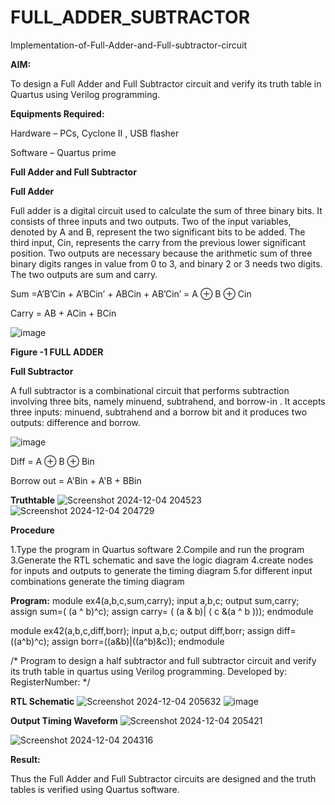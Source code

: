 # FULL_ADDER_SUBTRACTOR

Implementation-of-Full-Adder-and-Full-subtractor-circuit

**AIM:**

To design a Full Adder and Full Subtractor circuit and verify its truth table in Quartus using Verilog programming.

**Equipments Required:**

Hardware – PCs, Cyclone II , USB flasher

Software – Quartus prime

**Full Adder and Full Subtractor**

**Full Adder**

Full adder is a digital circuit used to calculate the sum of three binary bits. It consists of three inputs and two outputs. Two of the input variables, denoted by A and B, represent the two significant bits to be added. The third input, Cin, represents the carry from the previous lower significant position. Two outputs are necessary because the arithmetic sum of three binary digits ranges in value from 0 to 3, and binary 2 or 3 needs two digits. The two outputs are sum and carry.

Sum =A’B’Cin + A’BCin’ + ABCin + AB’Cin’ = A ⊕ B ⊕ Cin 

Carry = AB + ACin + BCin

![image](https://github.com/naavaneetha/FULL_ADDER_SUBTRACTOR/assets/154305477/0f30ba51-5ffb-4198-845f-18e054f675e7)

**Figure -1 FULL ADDER**

**Full Subtractor**

A full subtractor is a combinational circuit that performs subtraction involving three bits, namely minuend, subtrahend, and borrow-in . It accepts three inputs: minuend, subtrahend and a borrow bit and it produces two outputs: difference and borrow.

![image](https://github.com/naavaneetha/FULL_ADDER_SUBTRACTOR/assets/154305477/02b24f51-ab51-4304-9ad6-7b81ffc1ead5)

Diff = A ⊕ B ⊕ Bin 

Borrow out = A'Bin + A'B + BBin

**Truthtable**
![Screenshot 2024-12-04 204523](https://github.com/user-attachments/assets/5e8d72b8-e1f8-423f-a66a-990e9099a823)
![Screenshot 2024-12-04 204729](https://github.com/user-attachments/assets/ce213eee-da18-4189-a0c0-28bda95acb97)


**Procedure**

1.Type the program in Quartus software
2.Compile and run the program
3.Generate the RTL schematic and save the logic diagram
4.create nodes for inputs and outputs to generate the timing diagram
5.for different input combinations generate the timing diagram

**Program:**
module ex4(a,b,c,sum,carry);
input a,b,c;
output sum,carry;
assign sum=( (a ^ b)^c);
assign carry= ( (a & b)| ( c &(a ^ b )));
endmodule

module ex42(a,b,c,diff,borr);
input a,b,c;
output diff,borr;
assign diff=((a^b)^c);
assign borr=((a&b)|((a^b)&c));
endmodule

/* Program to design a half subtractor and full subtractor circuit and verify its truth table in quartus using Verilog programming. Developed by: RegisterNumber:
*/

**RTL Schematic**
![Screenshot 2024-12-04 205632](https://github.com/user-attachments/assets/1eed70fb-625f-4b8d-9401-a7b47ebd79d4)
![image](https://github.com/user-attachments/assets/9084b40f-1a3e-4f33-ab2e-b5b255f4aa89)





**Output Timing Waveform**
![Screenshot 2024-12-04 205421](https://github.com/user-attachments/assets/748813ee-1849-4151-be04-870e9e1108cf)

![Screenshot 2024-12-04 204316](https://github.com/user-attachments/assets/62e56355-b03c-423a-9a19-778bbc7f0854)





**Result:**

Thus the Full Adder and Full Subtractor circuits are designed and the truth tables is verified using Quartus software.



